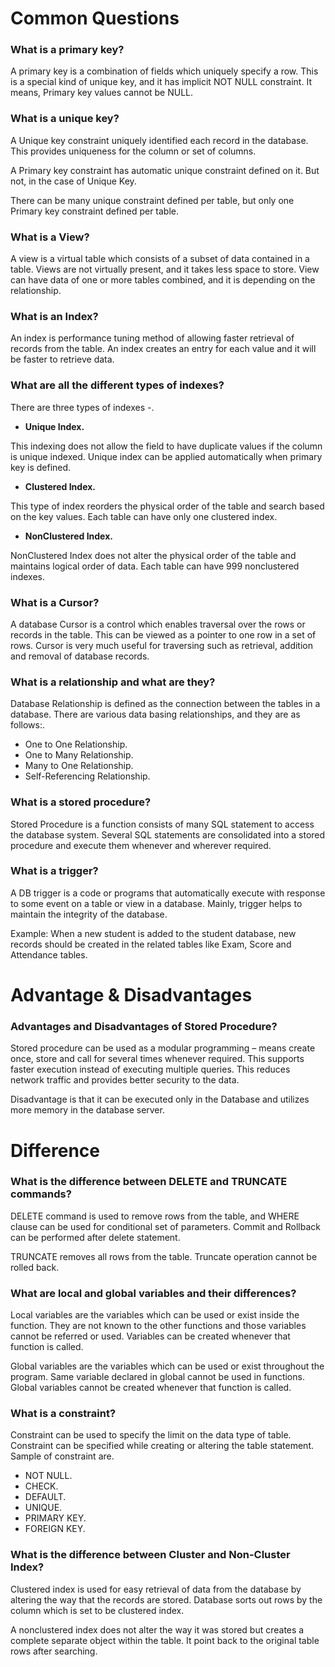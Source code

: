 # Common Questions

### What is a primary key?

A primary key is a combination of fields which uniquely specify a row. This is a special kind of unique key, and it has implicit NOT NULL constraint. It means, Primary key values cannot be NULL.

### What is a unique key?

A Unique key constraint uniquely identified each record in the database. This provides uniqueness for the column or set of columns.

A Primary key constraint has automatic unique constraint defined on it. But not, in the case of Unique Key.

There can be many unique constraint defined per table, but only one Primary key constraint defined per table.

### What is a View?

A view is a virtual table which consists of a subset of data contained in a table. Views are not virtually present, and it takes less space to store. View can have data of one or more tables combined, and it is depending on the relationship.

### What is an Index?

An index is performance tuning method of allowing faster retrieval of records from the table. An index creates an entry for each value and it will be faster to retrieve data.

### What are all the different types of indexes?

There are three types of indexes -.

- **Unique Index.**

This indexing does not allow the field to have duplicate values if the column is unique indexed. Unique index can be applied automatically when primary key is defined.

- **Clustered Index.**

This type of index reorders the physical order of the table and search based on the key values. Each table can have only one clustered index.

- **NonClustered Index.**

NonClustered Index does not alter the physical order of the table and maintains logical order of data. Each table can have 999 nonclustered indexes.

###  What is a Cursor?

A database Cursor is a control which enables traversal over the rows or records in the table. This can be viewed as a pointer to one row in a set of rows. Cursor is very much useful for traversing such as retrieval, addition and removal of database records.

### What is a relationship and what are they?

Database Relationship is defined as the connection between the tables in a database. There are various data basing relationships, and they are as follows:.

- One to One Relationship.
- One to Many Relationship.
- Many to One Relationship.
- Self-Referencing Relationship.

### What is a stored procedure?

Stored Procedure is a function consists of many SQL statement to access the database system. Several SQL statements are consolidated into a stored procedure and execute them whenever and wherever required.

### What is a trigger?

A DB trigger is a code or programs that automatically execute with response to some event on a table or view in a database. Mainly, trigger helps to maintain the integrity of the database.

Example: When a new student is added to the student database, new records should be created in the related tables like Exam, Score and Attendance tables.



# Advantage & Disadvantages

### Advantages and Disadvantages of Stored Procedure?

Stored procedure can be used as a modular programming – means create once, store and call for several times whenever required. This supports faster execution instead of executing multiple queries. This reduces network traffic and provides better security to the data.

Disadvantage is that it can be executed only in the Database and utilizes more memory in the database server.







# Difference

### What is the difference between DELETE and TRUNCATE commands?

DELETE command is used to remove rows from the table, and WHERE clause can be used for conditional set of parameters. Commit and Rollback can be performed after delete statement.

TRUNCATE removes all rows from the table. Truncate operation cannot be rolled back.

### What are local and global variables and their differences?

Local variables are the variables which can be used or exist inside the function. They are not known to the other functions and those variables cannot be referred or used. Variables can be created whenever that function is called.

Global variables are the variables which can be used or exist throughout the program. Same variable declared in global cannot be used in functions. Global variables cannot be created whenever that function is called.

### What is a constraint?

Constraint can be used to specify the limit on the data type of table. Constraint can be specified while creating or altering the table statement. Sample of constraint are.

- NOT NULL.
- CHECK.
- DEFAULT.
- UNIQUE.
- PRIMARY KEY.
- FOREIGN KEY.

###  What is the difference between Cluster and Non-Cluster Index?

Clustered index is used for easy retrieval of data from the database by altering the way that the records are stored. Database sorts out rows by the column which is set to be clustered index.

A nonclustered index does not alter the way it was stored but creates a complete separate object within the table. It point back to the original table rows after searching.







